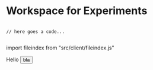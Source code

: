 # Workspace for Experiments

```javajascript

// here goes a code...


```

import fileindex from "src/client/fileindex.js"
<div>
Hello
<button>
bla
</button>
</div>
